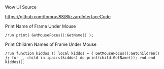 Wow UI Source

https://github.com/tomrus88/BlizzardInterfaceCode

Print Name of Frame Under Mouse
```
/run print( GetMouseFocus():GetName() );
```

Print Children Names of Frame Under Mouse
```
/run function kiddos () local kiddos = { GetMouseFocus():GetChildren() }; for _, child in ipairs(kiddos) do print(child:GetName()); end end kiddos();
```



